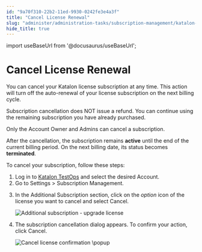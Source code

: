 ```yaml
---
id: "9a70f310-22b2-11ed-9930-0242fe3e4a3f"
title: "Cancel License Renewal"
slug: "administer/administration-tasks/subscription-management/katalon-studio-enterprise-and-katalon-runtime-engine-license/cancel-license-renewal"
hide_title: true
---
```

import useBaseUrl from '@docusaurus/useBaseUrl';


# <a id="id" class="anchor_top_offset"/><a id="ariaid-title1" class="anchor_top_offset"/>Cancel License Renewal

<p xmlns="http://www.w3.org/1999/xhtml" className="p">You can cancel your Katalon license subscription at any time.   This action will turn off the auto-renewal of your license   subscription on the next billing cycle.</p> 
<p xmlns="http://www.w3.org/1999/xhtml" className="p">Subscription cancellation does NOT issue a refund. You can   continue using the remaining subscription you have already   purchased.</p> 
<p xmlns="http://www.w3.org/1999/xhtml" className="p">Only the Account Owner and Admins can cancel a   subscription.</p> 
<p xmlns="http://www.w3.org/1999/xhtml" className="p">After the cancellation, the subscription remains   <strong className="ph b">active</strong> until the end of the current billing   period. On the next billing date, its status becomes   <strong className="ph b">terminated</strong>.</p> 
<p xmlns="http://www.w3.org/1999/xhtml" className="p">To cancel your subscription, follow these steps:</p> 
<ol xmlns="http://www.w3.org/1999/xhtml" className="ol"><li className="li">Log in to <a className="xref j-external-link" href="https://testops.katalon.io/" target="_blank">Katalon       TestOps</a> and select the desired Account.</li><li className="li">Go to <span className="ph uicontrol">Settings</span> &gt; <span className="ph uicontrol">Subscription Management</span>.</li><li className="li">     <p className="p">       In the <span className="ph uicontrol">Additional Subscription</span> section, click on the <em className="ph i">option</em> icon of the  license you want to cancel and select <span className="ph uicontrol">Cancel</span>.</p>     <p className="p">       <img className="image" width={700} src={useBaseUrl("/433777e0-37cf-11ed-9930-0242fe3e4a3f.png")} alt="Additional subscription - upgrade license" /></p>   </li><li className="li">     <p className="p">The subscription cancellation       dialog appears. To confirm your action, click       <span className="ph uicontrol">Cancel</span>.</p>     <p className="p">       <img className="image" width={500} src={useBaseUrl("/8f7491a0-37d0-11ed-9930-0242fe3e4a3f.png")} alt="Cancel license confirmation \popup" /></p>   </li></ol> 

